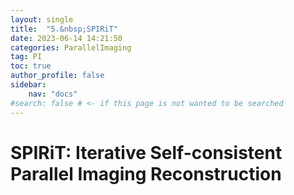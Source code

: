 ```yaml
---
layout: single
title:  "5.&nbsp;SPIRiT"
date: 2023-06-14 14:21:50
categories: ParallelImaging
tag: PI
toc: true
author_profile: false
sidebar:
    nav: "docs"
#search: false # <- if this page is not wanted to be searched
---
```


# SPIRiT: Iterative Self-consistent Parallel Imaging Reconstruction

